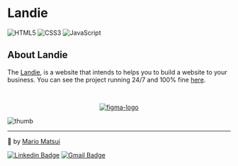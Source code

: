 # Landie

<img alt="HTML5" src="https://img.shields.io/badge/html5%20-%23E34F26.svg?&style=for-the-badge&logo=html5&logoColor=white"/> <img alt="CSS3" src="https://img.shields.io/badge/css3%20-%231572B6.svg?&style=for-the-badge&logo=css3&logoColor=white"/> <img alt="JavaScript" src="https://img.shields.io/badge/javascript%20-%23F7DF1E?&style=for-the-badge&logo=javascript&logoColor=white"/>

## About Landie

The [Landie](https://landie-five.vercel.app/), is a website that intends to helps you to build a website to your business. You can see the project running 24/7 and 100% fine [here](https://landie-five.vercel.app/).

<br>

<p align = "center">
  <a href="https://www.figma.com/file/NqBkZM7SlLGE91kpujQsEi/Figma-Website-Template-Landie-Demo">
    <img alt="figma-logo" src="https://img.shields.io/badge/-figma-blue?&style=for-the-badge&logo=figma&logoColor=white" />
  </a>
</p>

![thumb](https://user-images.githubusercontent.com/63224412/115100496-74573780-9f13-11eb-93ad-b69424b47972.png)

---

💚 by [Mario Matsui](https://github.com/MarioMatsui)

[![Linkedin Badge](https://img.shields.io/badge/-Mario%20Matsui-blue?style=flat-square&logo=Linkedin&logoColor=white&link=https://www.linkedin.com/in/mario-matsui/)](https://www.linkedin.com/in/mario-matsui/)
[![Gmail Badge](https://img.shields.io/badge/-mariomatsuif@gmail.com-blue?style=flat-square&logo=Gmail&logoColor=white&link=mailto:mariomatsuif@gmail.com)](mailto:mariomatsuif@gmail.com)
